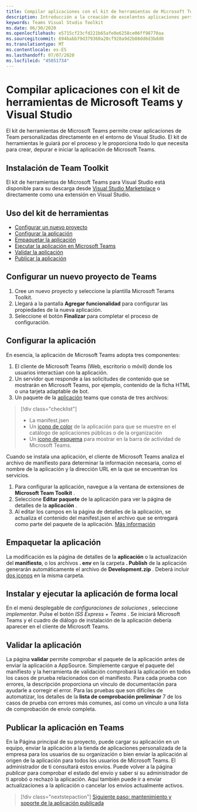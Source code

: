 ```yaml
---
title: Compilar aplicaciones con el kit de herramientas de Microsoft Teams y Visual Studio
description: Introducción a la creación de excelentes aplicaciones personalizadas directamente en Visual Studio con el kit de herramientas de Microsoft Teams
keywords: Teams Visual Studio Toolkit
ms.date: 06/30/2020
ms.openlocfilehash: e5715cf23cfd221b65afe0e6258ce06ff98770aa
ms.sourcegitcommit: 694babb79d379360a20cf928a9d2b88dd6d3bdd0
ms.translationtype: MT
ms.contentlocale: es-ES
ms.lasthandoff: 07/07/2020
ms.locfileid: "45051734"
---
```

# <a name="build-apps-with-the-microsoft-teams-toolkit-and-visual-studio"></a>Compilar aplicaciones con el kit de herramientas de Microsoft Teams y Visual Studio

El kit de herramientas de Microsoft Teams permite crear aplicaciones de Team personalizadas directamente en el entorno de Visual Studio. El kit de herramientas le guiará por el proceso y le proporciona todo lo que necesita para crear, depurar e iniciar la aplicación de Microsoft Teams.

## <a name="installing-the-teams-toolkit"></a>Instalación de Team Toolkit

El kit de herramientas de Microsoft Teams para Visual Studio está disponible para su descarga desde [Visual Studio Marketplace](https://aka.ms/teams-toolkit) o directamente como una extensión en Visual Studio.

## <a name="using-the-toolkit"></a>Uso del kit de herramientas

- [Configurar un nuevo proyecto](#set-up-a-new-teams-project)
- [Configurar la aplicación](#configure-your-app)
- [Empaquetar la aplicación](#package-your-app)
- [Ejecutar la aplicación en Microsoft Teams](#install-and-run-your-app-locally)
- [Validar la aplicación](#validate-your-app)
- [Publicar la aplicación](#publish-your-app-to-teams)

## <a name="set-up-a-new-teams-project"></a>Configurar un nuevo proyecto de Teams

1. Cree un nuevo proyecto y seleccione la plantilla Microsoft Terams Toolkit.
1. Llegará a la pantalla **Agregar funcionalidad** para configurar las propiedades de la nueva aplicación.
1. Seleccione el botón **Finalizar** para completar el proceso de configuración.

## <a name="configure-your-app"></a>Configurar la aplicación

En esencia, la aplicación de Microsoft Teams adopta tres componentes:

  1. El cliente de Microsoft Teams (Web, escritorio o móvil) donde los usuarios interactúan con la aplicación.
  1. Un servidor que responde a las solicitudes de contenido que se mostrarán en Microsoft Teams, por ejemplo, contenido de la ficha HTML o una tarjeta adaptable de bot.
  1. Un paquete de la [aplicación](/concepts/build-and-test/apps-package.md) teams que consta de tres archivos:

  > [!div class="checklist"]
  >
  > - La manifest.jsen 
  > - Un [icono de color](../resources/schema/manifest-schema.md#icons) de la aplicación para que se muestre en el catálogo de aplicaciones públicas o de la organización
 > - Un [icono de esquema](../resources/schema/manifest-schema.md#icons) para mostrar en la barra de actividad de Microsoft Teams.

Cuando se instala una aplicación, el cliente de Microsoft Teams analiza el archivo de manifiesto para determinar la información necesaria, como el nombre de la aplicación y la dirección URL en la que se encuentran los servicios.

1. Para configurar la aplicación, navegue a la ventana de extensiones de **Microsoft Team Toolkit** .
1. Seleccione **Editar paquete** de la aplicación para ver la página de detalles de la **aplicación** .
1. Al editar los campos en la página de detalles de la aplicación, se actualiza el contenido del manifest.jsen el archivo que se entregará como parte del paquete de la aplicación. [Más información](https://aka.ms/teams-toolkit-manifest)

## <a name="package-your-app"></a>Empaquetar la aplicación

La modificación es la página de detalles de la **aplicación** o la actualización del **manifiesto**, o los archivos **. env** en la carpeta **. Publish** de la aplicación generarán automáticamente el archivo de **Development.zip** . Deberá incluir [dos iconos](../concepts/build-and-test/apps-package.md#icons) en la misma carpeta.

## <a name="install-and-run-your-app-locally"></a>Instalar y ejecutar la aplicación de forma local

En el menú desplegable de *configuraciones de soluciones* , seleccione *implementar*. Pulse el botón *ISS Express + Teams* . Se iniciará Microsoft Teams y el cuadro de diálogo de instalación de la aplicación debería aparecer en el cliente de Microsoft Teams.

## <a name="validate-your-app"></a>Validar la aplicación

La página **validar** permite comprobar el paquete de la aplicación antes de enviar la aplicación a AppSource. Simplemente cargue el paquete del manifiesto y la herramienta de validación comprobará la aplicación en todos los casos de prueba relacionados con el manifiesto. Para cada prueba con errores, la descripción proporciona un vínculo de documentación para ayudarle a corregir el error. Para las pruebas que son difíciles de automatizar, los detalles de la **lista de comprobación preliminar** 7 de los casos de prueba con errores más comunes, así como un vínculo a una lista de comprobación de envío completa.

## <a name="publish-your-app-to-teams"></a>Publicar la aplicación en Teams

En la Página principal de su proyecto, puede cargar su aplicación en un equipo, enviar la aplicación a la tienda de aplicaciones personalizada de la empresa para los usuarios de su organización o bien enviar la aplicación al origen de la aplicación para todos los usuarios de Microsoft Teams. El administrador de ti consultará estos envíos. Puede volver a la página *publicar* para comprobar el estado del envío y saber si su administrador de ti aprobó o rechazó la aplicación. Aquí también puede ir a enviar actualizaciones a la aplicación o cancelar los envíos actualmente activos.

> [!div class="nextstepaction"]
> [Siguiente paso: mantenimiento y soporte de la aplicación publicada](../concepts/deploy-and-publish/appsource/post-publish/overview.md)
